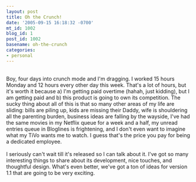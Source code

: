 ```yaml
---
layout: post
title: Oh the Crunch!
date: '2005-09-15 16:18:32 -0700'
mt_id: 1002
blog_id: 1
post_id: 1002
basename: oh-the-crunch
categories:
- personal
---
```

<br />Boy, four days into crunch mode and I'm dragging. I worked 15 hours Monday and 12 hours every other day this week. That's a lot of hours, but it's worth it because a) I'm getting paid overtime (hahah, just kidding), but I am getting paid and b) this product is going to own its competition. The sucky thing about all of this is that so many other areas of my life are sliding: bills are piling up, kids are missing their Daddy, wife is shouldering all the parenting burden, business ideas are falling by the wayside, I've had the same movies in my Netflix queue for a week and a half, my unread entries queue in Bloglines is frightening, and I don't even want to imagine what my TiVo wants me to watch. I guess that's the price you pay for being a dedicated employee.<br /><br />I seriously can't wait till it's released so I can talk about it. I've got so many interesting things to share about its development, nice touches, and thoughtful design. What's even better, we've got a ton of ideas for version 1.1 that are going to be very exciting.<br /><br /><br />
